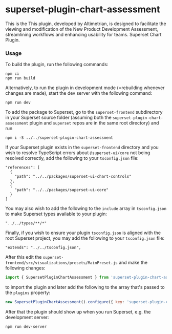 # superset-plugin-chart-assessment

This is the This plugin, developed by Altimetrian, is designed to facilitate the viewing and modification of the New Product Development Assessment, streamlining workflows and enhancing usability for teams. Superset Chart Plugin.

### Usage

To build the plugin, run the following commands:

```
npm ci
npm run build
```

Alternatively, to run the plugin in development mode (=rebuilding whenever changes are made), start the dev server with the following command:

```
npm run dev
```

To add the package to Superset, go to the `superset-frontend` subdirectory in your Superset source folder (assuming both the `superset-plugin-chart-assessment` plugin and `superset` repos are in the same root directory) and run
```
npm i -S ../../superset-plugin-chart-assessment
```

If your Superset plugin exists in the `superset-frontend` directory and you wish to resolve TypeScript errors about `@superset-ui/core` not being resolved correctly, add the following to your `tsconfig.json` file:

```
"references": [
  {
    "path": "../../packages/superset-ui-chart-controls"
  },
  {
    "path": "../../packages/superset-ui-core"
  }
]
```

You may also wish to add the following to the `include` array in `tsconfig.json` to make Superset types available to your plugin:

```
"../../types/**/*"
```

Finally, if you wish to ensure your plugin `tsconfig.json` is aligned with the root Superset project, you may add the following to your `tsconfig.json` file:

```
"extends": "../../tsconfig.json",
```

After this edit the `superset-frontend/src/visualizations/presets/MainPreset.js` and make the following changes:

```js
import { SupersetPluginChartAssessment } from 'superset-plugin-chart-assessment';
```

to import the plugin and later add the following to the array that's passed to the `plugins` property:
```js
new SupersetPluginChartAssessment().configure({ key: 'superset-plugin-chart-assessment' }),
```

After that the plugin should show up when you run Superset, e.g. the development server:

```
npm run dev-server
```
